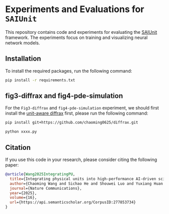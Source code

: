 # Experiments and Evaluations for `SAIUnit`

This repository contains code and experiments for evaluating the [SAIUnit](https://github.com/chaobrain/saiunit) framework. The experiments focus on training and visualizing neural network models.



## Installation

To install the required packages, run the following command:

```bash
pip install -r requirements.txt
```


## fig3-diffrax and fig4-pde-simulation

For the `Fig3-diffrax` and `fig4-pde-simulation` experiment, we should first install the [unit-aware diffrax](https://github.com/chaoming0625/diffrax) first, please run the following command:

```bash
pip install git+https://github.com/chaoming0625/diffrax.git

python xxxx.py
```





## Citation

If you use this code in your research, please consider citing the following paper:

```bibtex
@article{Wang2025IntegratingPU,
  title={Integrating physical units into high-performance AI-driven scientific computing},
  author={Chaoming Wang and Sichao He and Shouwei Luo and Yuxiang Huan and Si Wu},
  journal={Nature Communications},
  year={2025},
  volume={16},
  url={https://api.semanticscholar.org/CorpusID:277853734}
}

```


